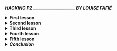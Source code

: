 <i><b>HACKING P2 ____________________ BY LOUISE FAFIÉ</b></i>






<details> 
<summary><b>First lesson</b></summary>		
 
= introduction and startup of practice 

Introduction of what to expect of the hacking practice.  
Introduction of teachers. 

Teachers; 

•	Shailoh Phillips http://studiobabel.nl 
•	Joana Chicau http://joanachicau.com

Both telling about using hacking in their own practice/work (examples): 
Shailoh by creating awareness; using it to make a statement, Joana using it in her choreographies 

<i>= Side notes;</i> 
“Using hacking in a lot of ways” 
“Looking for the boundaries”
“Illegal/Legal” 
“Combining with choreography”

= In groups reading manifesto’s 
Reading A Hacker manifesto [version 4.0] 
^McKenzie Wark

Quotes/ marks of the text 

“Whatever code we hack, be it programming language, poetic language, math or music, curves or colourings, 
we create the possibility of new things entering the world.”

“there are hackers hacking the new out of the old.”

“We do not own what we produce - it owns us.”
“Under the sanction of law”
“The hack as new information is produced out of already existing information. 
This gives the hacker class an interest in its free availability more than in an exclusive right.”

 <b>[Conclusion of the first lesson</b> 

<b><i>What is hacking for me?</i></b>
 
= Hacking is transforming a system. It can be on large scale, but also on small scale. 
It can be something worldwide and far away, but also something personal like your daily life. 

Using a new tool for an action is a hack. Implant something is the body is a hack of nature. 
Using a tool differently than you used to is a hack. 

Hacking is also outside the virtual world.
Hacking is very brought. 
 </details>



<details>
 <summary><b>Second lesson</b></summary>
= Bring an inspection tool 

My inspection tool is a spray can. Why a spray can? 
You can transform an object by giving it a different color. 
To give a lot of object the same color, you can make a collection out of it.  
I think it’s nice to find out how things will look like with a different color. Does it change its purpose? 
 
=Observe this tool 
It feels cold 
It is round 
It makes a sound when you turn it around
(I like this sound)
It smells like paint
You can look at it from different sides
You can read the text if you look at it from different sides
The outside color used to correspondent with the paint in it (but that isn’t true)
You have to push to let it functionate
There is a view danger on the tool, they explain it on the can
If it falls down, it doesn’t break
There is an explanation in draw and also in words how to use it
There is a front and a back side 
The substance on the inside is liquid  
It is also full of gas
There is a logo on the can
It is as big as my water bottle 
You have to use another tool to open it
It is round to grab it nicely

= interesting names of this lesson 
_James Gibson, philosopher
_ Don Norman; The design of everyday things

<i>= Side notes;</i> 

An affordance points both ways, to the environment and the observer.
Interfaces 
_Galloway: interface effect
_Marshall Mc Luhan vs A Galloway 
Anatomy


This lesson did me realize to take more time to look around me, to look behind ‘the normal’.
What can you do more with it... where is it made of... for what can I use it furthermore? 
It let me look at tools which seems not so interesting and useful.   
The use of things 

[Meeting whit group] 
What are we going to do together as a group? 
Find a topic within hacking you think is interesting to do research on 
Agreed points: Daily life and Analogue 

[Other meeting with group]
Interesting conversations and discussions 
</details>




<details>
 <summary><b>Third lesson</b></summary>

_Lesson of Joana 
-	Mapping
-	Choreography 
-	Text 
-	Reading text
-	Transform interfaces online 

Transform/ hack something around you 
Flyer of Wdka; 
Hacking the system of the Wdka flyer. Cutting out parts of the text, parts of the letters.
Is it still readable? Do we still understand the meaning of this flyer? 

Hacking the Wdka flyer in different ways
 fun and interesting 

Reference; https://www.williamforsythe.com/essay.html 

_Lesson of Shailoh 
Inspect something shailoh brought. 
doing something with objects
Look at it 
What can you do with it? 
What material is it made of? 
How to use it?
How does it look like?


<i>= Side notes;</i>
Everything is connected... but how?
Matters/words 
Inspection tool 
Cable connecters 
Connect images with text, give it a name
What you see
Focusing on connection gives you inside
Overlapping parts, connect to each other

How this lesson ends;

(Videos are show'n)

We made a construction with allot of tools that Shailoh brought. 
With my group building a system together
A lot of fun
Putting and using al object tools together 
Video / photos 
</details>



<details>
 <summary><b>Fourth lesson</b></summary>
=Lesson of Joseph 
Bring a piece of fruit 
Bring 11 A3 prints of your body 

Hacking something in 20 minutes
Together with Nanco, hacked the system of floor tiles  

Making a smoothie with everyone’s brought fruit 

Making a collage of different body’s everyone brought 
Created a new person together 

See photo

<i>= Side notes;</i>
It’s an attitude 
It’s a way of seeing the world different 

How you see things without thinking; 

{YOU GOT A DIG BICK}
</details>




<details>
 <summary><b>Fifth lesson</b></summary>
= Lesson at Varia, workplace in the South of Rotterdam 

_ Hacking lecture by Florian Cramer

Massachusetts institute of technology 
YIPL 
Lockpickers
Captain crunch
Eddy Hoffmann 
The yes men 
Home taping skills music

http://www.ubu.com/resources/ 

Sexual hacking
Vienna Nike Platz – Nike ground
Henk Oosterling

He gave us examples of hacking project in al kind of different ways. 
Most of the people he knows personally, so he could talk very well about it. 
He gave us inside in what hacking could be & what hacking is for him. 
He told us a website which can be very interesting for us, art students.  


<i>•	What is the context in which you operated?
_ What physical systems did you investigate?
_ What did you find? 
_ What is your hacking method?
_ If your method is a tool set, how would you explain to someone else how to use it? 
_ In what way are these tools limited/biased?</i>

For the final assignment we made a video. 
Together with our group we had a lot of discussions about what we want to achieve within this autonomous hacking practice.
We conclude that we were thinking way to difficult and went back to the core; hacking could be anything. 
However, we conclude that we wanted a big concept because we are with a large group. So, we came up with a concept. 
Transforming ‘going to a gym’ in something nice. In something you want to do & you earns money for.
We made a tell sell likely video to show the concept. 
</details>




<details>
 <summary><b><i>Conclusion</i></b></summary>
 _I learned that hacking can be anything! You can find hacks everywhere around you.
The part of anatomy really attracts me. It is something I would like to go further with. 
</details>


